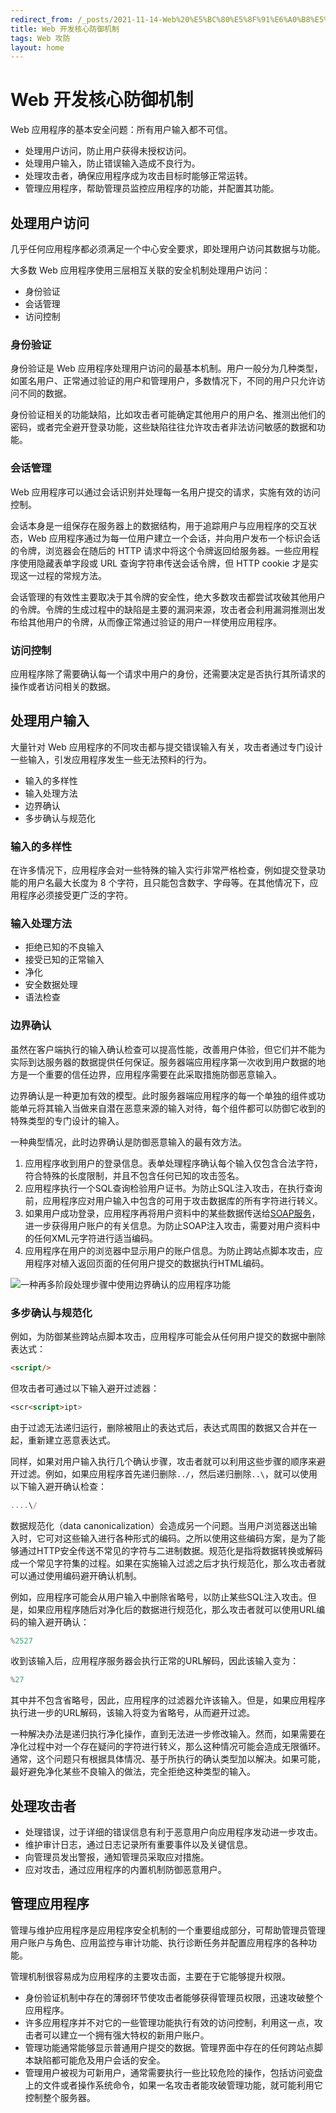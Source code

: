 ```yaml
---
redirect_from: /_posts/2021-11-14-Web%20%E5%BC%80%E5%8F%91%E6%A0%B8%E5%BF%83%E9%98%B2%E5%BE%A1%E6%9C%BA%E5%88%B6
title: Web 开发核心防御机制
tags: Web 攻防
layout: home
---
```


# Web 开发核心防御机制

Web 应用程序的基本安全问题：所有用户输入都不可信。

<!-- .slide -->

- 处理用户访问，防止用户获得未授权访问。
- 处理用户输入，防止错误输入造成不良行为。
- 处理攻击者，确保应用程序成为攻击目标时能够正常运转。
- 管理应用程序，帮助管理员监控应用程序的功能，并配置其功能。

<!-- .slide -->

## 处理用户访问

几乎任何应用程序都必须满足一个中心安全要求，即处理用户访问其数据与功能。

大多数 Web 应用程序使用三层相互关联的安全机制处理用户访问：

- 身份验证
- 会话管理
- 访问控制

<!-- .slide -->

### 身份验证

身份验证是 Web 应用程序处理用户访问的最基本机制。用户一般分为几种类型，如匿名用户、正常通过验证的用户和管理用户，多数情况下，不同的用户只允许访问不同的数据。

身份验证相关的功能缺陷，比如攻击者可能确定其他用户的用户名、推测出他们的密码，或者完全避开登录功能，这些缺陷往往允许攻击者非法访问敏感的数据和功能。

<!-- .slide -->

### 会话管理

Web 应用程序可以通过会话识别并处理每一名用户提交的请求，实施有效的访问控制。

会话本身是一组保存在服务器上的数据结构，用于追踪用户与应用程序的交互状态，Web 应用程序通过为每一位用户建立一个会话，并向用户发布一个标识会话的令牌，浏览器会在随后的 HTTP 请求中将这个令牌返回给服务器。一些应用程序使用隐藏表单字段或 URL 查询字符串传送会话令牌，但 HTTP cookie 才是实现这一过程的常规方法。

会话管理的有效性主要取决于其令牌的安全性，绝大多数攻击都尝试攻破其他用户的令牌。令牌的生成过程中的缺陷是主要的漏洞来源，攻击者会利用漏洞推测出发布给其他用户的令牌，从而像正常通过验证的用户一样使用应用程序。

<!-- .slide -->

### 访问控制

应用程序除了需要确认每一个请求中用户的身份，还需要决定是否执行其所请求的操作或者访问相关的数据。

<!-- .slide -->

## 处理用户输入

大量针对 Web 应用程序的不同攻击都与提交错误输入有关，攻击者通过专门设计一些输入，引发应用程序发生一些无法预料的行为。

<!-- .slide -->

- 输入的多样性
- 输入处理方法
- 边界确认
- 多步确认与规范化

<!-- .slide -->

### 输入的多样性

在许多情况下，应用程序会对一些特殊的输入实行非常严格检查，例如提交登录功能的用户名最大长度为 8 个字符，且只能包含数字、字母等。在其他情况下，应用程序必须接受更广泛的字符。

<!-- .slide -->

### 输入处理方法

- 拒绝已知的不良输入
- 接受已知的正常输入
- 净化
- 安全数据处理
- 语法检查

<!-- .slide -->

### 边界确认

虽然在客户端执行的输入确认检查可以提高性能，改善用户体验，但它们并不能为实际到达服务器的数据提供任何保证。服务器端应用程序第一次收到用户数据的地方是一个重要的信任边界，应用程序需要在此采取措施防御恶意输入。

边界确认是一种更加有效的模型。此时服务器端应用程序的每一个单独的组件或功能单元将其输入当做来自潜在恶意来源的输入对待，每个组件都可以防御它收到的特殊类型的专门设计的输入。

<!-- .slide -->

一种典型情况，此时边界确认是防御恶意输入的最有效方法。

1. 应用程序收到用户的登录信息。表单处理程序确认每个输入仅包含合法字符，符合特殊的长度限制，并且不包含任何已知的攻击签名。
2. 应用程序执行一个SQL查询检验用户证书。为防止SQL注入攻击，在执行查询前，应用程序应对用户输入中包含的可用于攻击数据库的所有字符进行转义。
3. 如果用户成功登录，应用程序再将用户资料中的某些数据传送给[SOAP服务](https://www.w3school.com.cn/soap/soap_intro.asp)，进一步获得用户账户的有关信息。为防止SOAP注入攻击，需要对用户资料中的任何XML元字符进行适当编码。
4. 应用程序在用户的浏览器中显示用户的账户信息。为防止跨站点脚本攻击，应用程序对植入返回页面的任何用户提交的数据执行HTML编码。

![一种再多阶段处理步骤中使用边界确认的应用程序功能](http://www.ituring.com.cn/figures/2012/The%20Web%20Application%20Hacker's%20Handbook/07.d02z.05.png)

<!-- .slide -->

### 多步确认与规范化

例如，为防御某些跨站点脚本攻击，应用程序可能会从任何用户提交的数据中删除表达式：

```md
<script/>
```

但攻击者可通过以下输入避开过滤器：

```md
<scr<script>ipt>
```

由于过滤无法递归运行，删除被阻止的表达式后，表达式周围的数据又合并在一起，重新建立恶意表达式。

同样，如果对用户输入执行几个确认步骤，攻击者就可以利用这些步骤的顺序来避开过滤。例如，如果应用程序首先递归删除`../`，然后递归删除`..\`，就可以使用以下输入避开确认检查：

```js
....\/
```

<!-- .slide -->

数据规范化（data canonicalization）会造成另一个问题。当用户浏览器送出输入时，它可对这些输入进行各种形式的编码。之所以使用这些编码方案，是为了能够通过HTTP安全传送不常见的字符与二进制数据。规范化是指将数据转换或解码成一个常见字符集的过程。如果在实施输入过滤之后才执行规范化，那么攻击者就可以通过使用编码避开确认机制。

例如，应用程序可能会从用户输入中删除省略号，以防止某些SQL注入攻击。但是，如果应用程序随后对净化后的数据进行规范化，那么攻击者就可以使用URL编码的输入避开确认：

```js
%2527
```

收到该输入后，应用程序服务器会执行正常的URL解码，因此该输入变为：

```js
%27
```

其中并不包含省略号，因此，应用程序的过滤器允许该输入。但是，如果应用程序执行进一步的URL解码，该输入将变为省略号，从而避开过滤。

<!-- .slide -->

一种解决办法是递归执行净化操作，直到无法进一步修改输入。然而，如果需要在净化过程中对一个存在疑问的字符进行转义，那么这种情况可能会造成无限循环。通常，这个问题只有根据具体情况、基于所执行的确认类型加以解决。如果可能，最好避免净化某些不良输入的做法，完全拒绝这种类型的输入。

<!-- .slide -->

## 处理攻击者

<!-- .slide -->

- 处理错误，过于详细的错误信息有利于恶意用户向应用程序发动进一步攻击。
- 维护审计日志，通过日志记录所有重要事件以及关键信息。
- 向管理员发出警报，通知管理员采取应对措施。
- 应对攻击，通过应用程序的内置机制防御恶意用户。

<!-- .slide -->

## 管理应用程序

管理与维护应用程序是应用程序安全机制的一个重要组成部分，可帮助管理员管理用户账户与角色、应用监控与审计功能、执行诊断任务并配置应用程序的各种功能。

<!-- .slide -->

管理机制很容易成为应用程序的主要攻击面，主要在于它能够提升权限。

- 身份验证机制中存在的薄弱环节使攻击者能够获得管理员权限，迅速攻破整个应用程序。
- 许多应用程序并不对它的一些管理功能执行有效的访问控制，利用这一点，攻击者可以建立一个拥有强大特权的新用户账户。
- 管理功能通常能够显示普通用户提交的数据。管理界面中存在的任何跨站点脚本缺陷都可能危及用户会话的安全。
- 管理用户被视为可新用户，通常需要执行一些比较危险的操作，包括访问瓷盘上的文件或者操作系统命令，如果一名攻击者能攻破管理功能，就可能利用它控制整个服务器。
